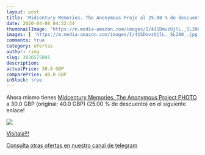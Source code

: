 ```yaml
---
layout: post
title: 'Midcentury Memories. The Anonymous Proje al 25.00 % de descuento'
date: 2020-04-08 04:52:54
thumbnailImage: 'https://m.media-amazon.com/images/I/41SDmvzUjlL._SL200_.jpg'
images: [ 'https://m.media-amazon.com/images/I/41SDmvzUjlL._SL200_.jpg' ]
comments: true
category: ofertas
author: ring
slug: 3836575841
description:
actualPrice: 30.0 GBP
comparePrice: 40.0 GBP
inStock: true
---
```


Ahora mismo tienes [Midcentury Memories. The Anonymous Project  PHOTO ](https://www.amazon.com/dp/3836575841/?tag=redken08-20) a 30.0 GBP (original: 40.0 GBP) (25.00 %  de descuento) en el siguiente enlace!

[![](https://m.media-amazon.com/images/I/41SDmvzUjlL._SL200_.jpg)](https://www.amazon.com/dp/3836575841/?tag=redken08-20)

[Visítala!!!](https://www.amazon.com/dp/3836575841/?tag=redken08-20)

[Consulta otras ofertas en nuestro canal de telegram](https://t.me/s/ofertas25)
